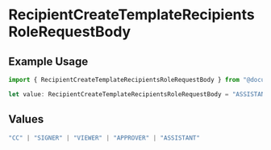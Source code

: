 # RecipientCreateTemplateRecipientsRoleRequestBody

## Example Usage

```typescript
import { RecipientCreateTemplateRecipientsRoleRequestBody } from "@documenso/sdk-typescript/models/operations";

let value: RecipientCreateTemplateRecipientsRoleRequestBody = "ASSISTANT";
```

## Values

```typescript
"CC" | "SIGNER" | "VIEWER" | "APPROVER" | "ASSISTANT"
```